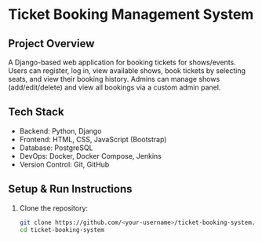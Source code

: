 # Ticket Booking Management System

## Project Overview
A Django-based web application for booking tickets for shows/events. Users can register, log in, view available shows, book tickets by selecting seats, and view their booking history. Admins can manage shows (add/edit/delete) and view all bookings via a custom admin panel.

## Tech Stack
- Backend: Python, Django
- Frontend: HTML, CSS, JavaScript (Bootstrap)
- Database: PostgreSQL
- DevOps: Docker, Docker Compose, Jenkins
- Version Control: Git, GitHub

## Setup & Run Instructions
1. Clone the repository:
   ```bash
   git clone https://github.com/<your-username>/ticket-booking-system.git
   cd ticket-booking-system